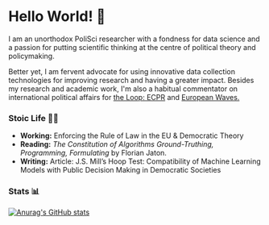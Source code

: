 # Hello World! 👋
I am an unorthodox PoliSci researcher with a fondness for data science and a passion for putting scientific thinking at the centre of political theory and policymaking. 

Better yet, I am  fervent advocate for using innovative data collection technologies for improving research and having a greater impact. Besides my research and academic work, I'm also a habitual commentator on international political affairs for [the Loop: ECPR](https://theloop.ecpr.eu/) and [European Waves.](https://www.europeanwaves.com/)

### Stoic Life 👨‍🎓
+ **Working:** Enforcing the Rule of Law in the EU & Democratic Theory
+ **Reading:** *The Constitution of Algorithms Ground-Truthing, Programming, Formulating* by Florian Jaton.
+ **Writing:** Article: J.S. Mill’s Hoop Test: Compatibility of Machine Learning Models with Public Decision
Making in Democratic Societies
### Stats 📊

[![Anurag's GitHub stats](https://github-readme-stats.vercel.app/api?username=mauriciomm7&theme=tokyonight)](https://github.com/mauriciomm7/github-readme-stats)
